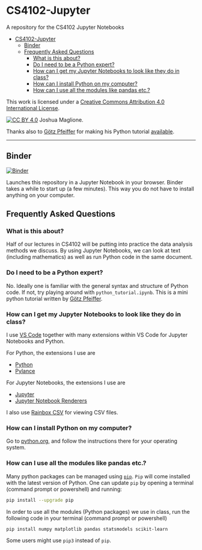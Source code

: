 # CS4102-Jupyter
A repository for the CS4102 Jupyter Notebooks 

- [CS4102-Jupyter](#cs4102-jupyter)
  - [Binder](#binder)
  - [Frequently Asked Questions](#frequently-asked-questions)
    - [What is this about?](#what-is-this-about)
    - [Do I need to be a Python expert?](#do-i-need-to-be-a-python-expert)
    - [How can I get my Jupyter Notebooks to look like they do in class?](#how-can-i-get-my-jupyter-notebooks-to-look-like-they-do-in-class)
    - [How can I install Python on my computer?](#how-can-i-install-python-on-my-computer)
    - [How can I use all the modules like pandas etc.?](#how-can-i-use-all-the-modules-like-pandas-etc)


This work is licensed under a [Creative Commons Attribution 4.0 International License][cc-by].

[![CC BY 4.0][cc-by-image]][cc-by] Joshua Maglione. 

[cc-by]: http://creativecommons.org/licenses/by/4.0/
[cc-by-image]: https://i.creativecommons.org/l/by/4.0/88x31.png
[cc-by-shield]: https://img.shields.io/badge/License-CC%20BY%204.0-lightgrey.svg

Thanks also to [Götz Pfeiffer](https://www.universityofgalway.ie/our-research/people/mathematical-statistical-sciences/goetzpfeiffer/) for making his Python tutorial [available](https://github.com/gpfeiffer/cs4102).

---

## Binder

[![Binder](https://mybinder.org/badge_logo.svg)](https://mybinder.org/v2/gh/joshmaglione/CS4102-Jupyter/HEAD)

Launches this repository in a Jupyter Notebook in your browser. Binder takes a while to start up (a few minutes). This way you do not have to install anything on your computer.

## Frequently Asked Questions

### What is this about? 

Half of our lectures in CS4102 will be putting into practice the data analysis methods we discuss. By using Jupyter Notebooks, we can look at text (including mathematics) as well as run Python code in the same document. 

### Do I need to be a Python expert? 

No. Ideally one is familiar with the general syntax and structure of Python code. If not, try playing around with `python_tutorial.ipynb`. This is a mini python tutorial written by [Götz Pfeiffer](https://www.universityofgalway.ie/our-research/people/mathematical-statistical-sciences/goetzpfeiffer/). 

### How can I get my Jupyter Notebooks to look like they do in class?

I use [VS Code](https://code.visualstudio.com/) together with many extensions within VS Code for Jupyter Notebooks and Python.

For Python, the extensions I use are 
- [Python](https://marketplace.visualstudio.com/items?itemName=ms-python.python)
- [Pylance](https://marketplace.visualstudio.com/items?itemName=ms-python.vscode-pylance)
  
For Jupyter Notebooks, the extensions I use are 
- [Jupyter](https://marketplace.visualstudio.com/items?itemName=ms-toolsai.jupyter)
- [Jupyter Notebook Renderers](https://marketplace.visualstudio.com/items?itemName=ms-toolsai.jupyter-renderers)

I also use [Rainbox CSV](https://marketplace.visualstudio.com/items?itemName=mechatroner.rainbow-csv) for viewing CSV files.

### How can I install Python on my computer? 

Go to [python.org](https://www.python.org/), and follow the instructions there for your operating system. 

### How can I use all the modules like pandas etc.?

Many python packages can be managed using [`pip`](https://en.wikipedia.org/wiki/Pip_(package_manager)). `Pip` will come installed with the latest version of Python. One can update `pip` by opening a terminal (command prompt or powershell) and running:
```bash
pip install --upgrade pip
```

In order to use all the modules (Python packages) we use in class, run the following code in your terminal (command prompt or powershell)
```bash
pip install numpy matplotlib pandas statsmodels scikit-learn
```

Some users might use `pip3` instead of `pip`.
